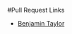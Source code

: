 #Pull Request Links

- [Benjamin Taylor](https://github.com/amansharma96/aman-StoryTime_SER316_FALL2022_B/pull/1)